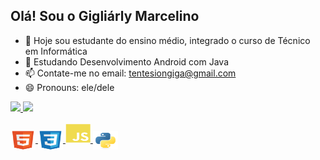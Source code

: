 ## Olá! Sou o Gigliárly Marcelino

- 🔭 Hoje sou estudante do ensino médio, integrado o curso de Técnico em Informática
- 🌱 Estudando Desenvolvimento Android com Java
- 📫 Contate-me no email: tentesiongiga@gmail.com
- 😄 Pronouns: ele/dele

<div>
  <a href="https://github.com/GigliarlyM">
  <img height="180em" src="https://github-readme-stats.vercel.app/api?username=GigliarlyM&show_icons=true&theme=highcontrast&include_all_commits=true&count_private=true"/>
  <img height="180em" src="https://github-readme-stats.vercel.app/api/top-langs/?username=GigliarlyM&layout=compact&langs_count=7&theme=highcontrast"/>
</div>
  
<div style="display: inline_block"><br>
  <img align="center" alt="G-HTML" height="30" width="40" src="https://raw.githubusercontent.com/devicons/devicon/master/icons/html5/html5-original.svg">
  <img align="center" alt="G-CSS" height="30" width="40" src="https://raw.githubusercontent.com/devicons/devicon/master/icons/css3/css3-original.svg">
  <img aling="center" alt="G-JavaScript" height="30" width="40" src="https://raw.githubusercontent.com/devicons/devicon/master/icons/javascript/javascript-plain.svg">
  <img align="center" alt="G-Python" height="30" width="40" src="https://raw.githubusercontent.com/devicons/devicon/master/icons/python/python-original.svg">
</div>
  
##

